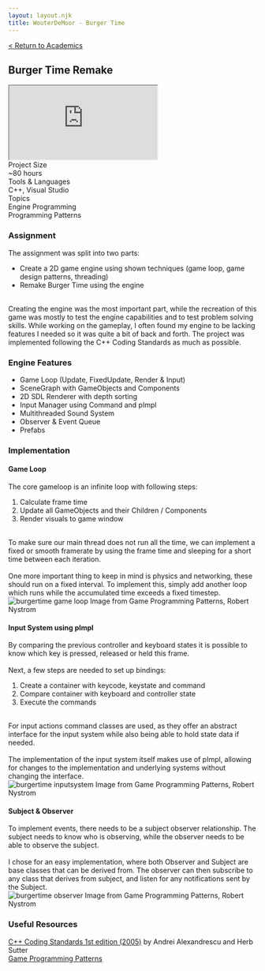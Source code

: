 ```yaml
---
layout: layout.njk
title: WouterDeMoor - Burger Time
---
```


<article class="project-page container">
<div class="project-page-head">
    <a href="/academic">< Return to Academics</a>
    <h2 class="project-title">Burger Time Remake</h2>
</div>
<div class="project-intro">
    <iframe class="project-video"
    title="BurgerTime - Gameplay"
    src="https://www.youtube.com/embed/SEvyhN2z5WI"
    allow="accelerometer; autoplay; clipboard-write; encrypted-media; gyroscope; picture-in-picture" allowfullscreen>
    </iframe>
    <div class="project-data">
        <div>
            <div class="data-title">Project Size</div>
            <div class="data-text">~80 hours</div>
        </div>
        <div>
            <div class="data-title">Tools &amp; Languages</div>
            <div class="data-text">C++, Visual Studio</div>
        </div>
        <div>
            <div class="data-title">Topics</div>
            <div class="data-text">
            Engine Programming </br>
            Programming Patterns
            </div>
        </div>
    </div>
</div>

<section class="project-section">
    <h3>Assignment</h3>
    <div class="project-description">
        The assignment was split into two parts: </br>
        <ul class="dot-list margin-top-small">
            <li>Create a 2D game engine using shown techniques (game loop, game design patterns, threading) </li>
            <li>Remake Burger Time using the engine</li>
        </ul>   
        </br>
        Creating the engine was the most important part, while the recreation of this game was mostly to test the engine capabilities and to test problem solving skills. While working on the gameplay, I often found my engine to be lacking features I needed so it was quite a bit of back and forth. The project was implemented following the C++ Coding Standards as much as possible.
    </div>
</section>

<section class="project-section">
    <h3>Engine Features</h3>
    <ul class="dot-list">
        <li>Game Loop (Update, FixedUpdate, Render &amp; Input)</li>
        <li>SceneGraph with GameObjects and Components</li>
        <li>2D SDL Renderer with depth sorting</li>
        <li>Input Manager using Command and pImpl</li>
        <li>Multithreaded Sound System</li>
        <li>Observer &amp; Event Queue</li>
        <li>Prefabs</li>
    </ul>
</section>

<section class="project-section">
    <h3>Implementation</h3>
    <div class="project-task-100">
        <h4>Game Loop</h4>
        <div class="task-container">
            <div>
            The core gameloop is an infinite loop with following steps:
            <ol class="number-list">
                <li>Calculate frame time</li>
                <li>Update all GameObjects and their Children / Components</li>
                <li>Render visuals to game window</li>
            </ol> </br>
            To make sure our main thread does not run all the time, we can implement a fixed or smooth framerate by using the frame time and sleeping for a short time between each iteration.</br>
            </br>
            One more important thing to keep in mind is physics and networking, these should run on a fixed interval. To implement this, simply add another loop which runs while the accumulated time exceeds a fixed timestep.
            </div>
            <div class="image-subtext-container">
                <img src="/img/burgertime_gameloop.png" alt="burgertime game loop" loading="lazy"/>
                Image from Game Programming Patterns, Robert Nystrom
            </div>
        </div>
    </div>
    <div class="project-task-100">
        <h4>Input System using pImpl</h4>
        <div class="task-container">
            <div>
            By comparing the previous controller and keyboard states it is possible to know which key is pressed, released or held this frame. </br>
            </br>
            Next, a few steps are needed to set up bindings:
            <ol class="number-list">
                <li>Create a container with keycode, keystate and command</li>
                <li>Compare container with keyboard and controller state</li>
                <li>Execute the commands</li>
            </ol> </br>
            For input actions command classes are used, as they offer an abstract interface for the input system while also being able to hold state data if needed.</br>
            </br>
            The implementation of the input system itself makes use of pImpl, allowing for changes to the implementation and underlying systems without changing the interface.
            </div>
            <div class="image-subtext-container">
                <img src="/img/burgertime_inputsystem.png" alt="burgertime inputsystem" loading="lazy"/>
                Image from Game Programming Patterns, Robert Nystrom
            </div>
        </div>
    </div>
    <div class="project-task-100">
        <h4>Subject &amp; Observer</h4>
        <div class="task-container">
            <div>
            To implement events, there needs to be a subject observer relationship. The subject needs to know who is observing, while the observer needs to be able to observe the subject. </br>
            </br>
            I chose for an easy implementation, where both Observer and Subject are base classes that can be derived from. The observer can then subscribe to any class that derives from subject, and listen for any notifications sent by the Subject.
            </div>
            <div class="image-subtext-container">
                <img src="/img/burgertime_observer.png" alt="burgertime observer" loading="lazy"/>
                Image from Game Programming Patterns, Robert Nystrom
            </div>
        </div>
    </div>
</section>

<section class="project-section">
    <h3>Useful Resources</h3>
    <div class="project-credits">
        <a href="https://isocpp.org/wiki/faq/coding-standards" target="_blank" rel="noopener noreferrer">C++ Coding Standards 1st edition (2005)</a> by Andrei Alexandrescu and Herb Sutter</br>
        <a href="https://gameprogrammingpatterns.com/" target="_blank" rel="noopener noreferrer">Game Programming Patterns</a></br>
    </div>
</section>
</article>